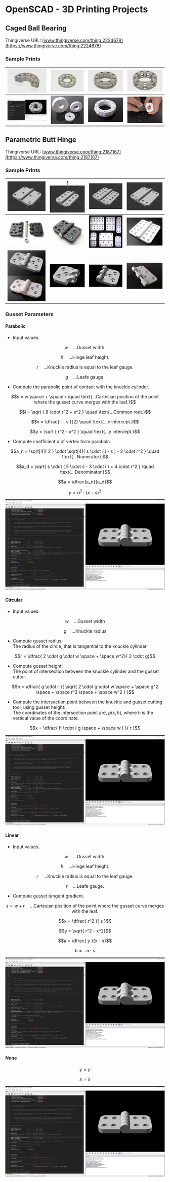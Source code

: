 # OpenSCAD - 3D Printing Projects

## Caged Ball Bearing
Thingiverse URL: [www.thingiverse.com/thing:2224678](https://www.thingiverse.com/thing:2224678)

### Sample Prints
| ![Image](images/caged_ball_bearing/internal_1_0.png) | ![Image](images/caged_ball_bearing/internal_2_0.png) | ![Image](images/caged_ball_bearing/internal_3_0.png) | ![Image](images/caged_ball_bearing/internal_4_0.png) |
| - | - | - | - |
| ![Image](images/caged_ball_bearing/code_1_0.png) | ![Image](images/caged_ball_bearing/photo_1_0.png) | ![Image](images/caged_ball_bearing/photo_2_0.png) | ![Image](images/caged_ball_bearing/photo_3_0.png) |

## Parametric Butt Hinge
Thingiverse URL: [www.thingiverse.com/thing:2187167](https://www.thingiverse.com/thing:2187167)

### Sample Prints
| ![Image](images/parametric_hinge/model_2_0.png) | !![Image](images/parametric_hinge/model_3_0.png) | ![Image](images/parametric_hinge/model_1_0.png) | ![Image](images/parametric_hinge/model_4_0.png) |
| - | - | - | - |
| ![Image](images/parametric_hinge/photo_1_0.png) | ![Image](images/parametric_hinge/photo_2_0.png) | ![Image](images/parametric_hinge/photo_3_0.png) | ![Image](images/parametric_hinge/photo_4_0.png) |
| ![Image](images/parametric_hinge/sample_1_0.png) | ![Image](images/parametric_hinge/sample_2_0.png) | ![Image](images/parametric_hinge/sample_3_0.png) | ![Image](images/parametric_hinge/sample_4_0.png) |

### Gusset Parameters

#### Parabolic

- Input values.

$$w \quad \text{...Gusset width.}$$
  
$$h \quad \text{...Hinge leaf height.}$$

$$r \quad \text{...Knuckle radius is equal to the leaf gauge.}$$
 
$$g \quad \text{...Leafe gauge.}$$

- Compute the parabolic point of contact with the knuckle cylinder.

$$s = w \space + \space r \quad \text{...Cartesian position of the point where the gusset curve merges with the leaf.}$$

$$i = \sqrt { 8 \cdot r^2 + s^2 } \quad \text{...Common root.}$$

$$x = \dfrac{ i - s }{2} \quad \text{...x intercept.}$$

$$y = \sqrt { r^2 - x^2 } \quad \text{...y intercept.}$$

- Compute coefficient $a$ of vertex form parabola.

$$a_n = \sqrt[4]{ 2 } \cdot \sqrt[4]{ s \cdot ( i - s ) - 2 \cdot r^2 } \quad \text{...Numerator}.$$

$$a_d = \sqrt{ s \cdot ( 5 \cdot s - 3 \cdot i ) + 4 \cdot r^2 } \quad \text{...Denominator.}$$

$$a = \dfrac{a_n}{a_d}$$

$$y = a^2 \cdot ( x - s )^2$$


![Image](images/parametric_hinge/Parabolic.PNG)

#### Circular

- Input values:

$$w \quad \text{...Gusset width}$$

$$g \quad \text{...Knuckle radius}$$

- Compute gusset radius:<br>
  The radius of the circle, that is tangential to the knuckle cylinder.

$$r = \dfrac{ 2 \cdot g \cdot w \space + \space w^2}{ 2 \cdot g}$$

- Compute gusset height:<br>
  The point of intersection between the knuckle cylinder and the gusset cutter.

$$h = \dfrac{ g \cdot r }{ \sqrt{ 2 \cdot g \cdot w \space + \space g^2 \space + \space r^2 \space + \space w^2 } }$$

- Compute the intersection point between the knuckle and gusset cutting tool, using gusset height:<br>
  The coordinates of the intersection point are, $p(x,h)$, where $h$ is the vertical value of the coordinate.

$$x = \dfrac{ h \cdot ( g \space + \space w ) }{ r }$$

![Image](images/parametric_hinge/Circular.PNG)

#### Linear

- Input values.

$$w \quad \text{...Gusset width.}$$

$$h \quad \text{...Hinge leaf height.}$$

$$r \quad \text{...Knuckle radius is equal to the leaf gauge.}$$

$$r \quad \text{...Leafe gauge.}$$

- Compute gusset tangent gradient.

$$s = w + r \quad \text{...Cartesian position of the point where the gusset curve merges with the leaf.}$$

$$x = \dfrac{ r^2 }{ s }$$

$$y = \sqrt{ r^2 - x^2}$$

$$a = \dfrac{ y }{x - s}$$

$$b = -a \cdot s$$

![Image](images/parametric_hinge/Linear.PNG)

#### None

$$y = y$$

$$x = x$$

![Image](images/parametric_hinge/None.PNG)








  
